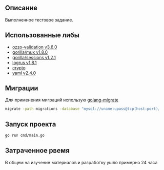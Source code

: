 ## Описание
Выполненное тестовое задание.

## Использованные либы
- [ozzo-validation v3.6.0](https://github.com/go-ozzo/ozzo-validation)
- [gorilla/mux v1.8.0](https://github.com/gorilla/mux)
- [gorilla/sessions v1.2.1](https://github.com/gorilla/sessions)
- [logrus v1.8.1](https://github.com/sirupsen/logrus)
- [crypto](https://pkg.go.dev/golang.org/x/crypto)
- [yaml v2.4.0](gopkg.in/yaml.v2)

## Миграции
Для применения миграций использую [golang-migrate](https://github.com/golang-migrate/migrate)
```sh
migrate -path migrations -database "mysql://uname:upass@tcp(host:port)/dbname" up
```
## Запуск проекта
```sh
go run cmd/main.go
```

## Затраченное рвемя
В общем на изучение материалов и разработку ушло примерно 24 часа
